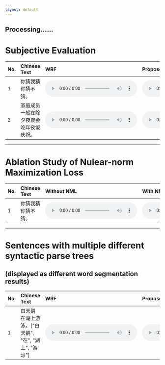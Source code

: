 ```yaml
---
layout: default
---
```

## Processing......
# Subjective Evaluation


| No. | Chinese Text | WRF | Proposed |
| :---- | :---- | :---- | :---- |
| 1 | 你猜我猜你猜不猜。 | <audio controls><source src="./wavs/wrf/wav-batch_7_sentence_0-linear.wav" type="audio/wav">Your browser does not support the audio element.</audio> | <audio controls><source src="./wavs/bnm/wav-batch_7_sentence_0-linear.wav" type="audio/wav">Your browser does not support the audio element.</audio> |
| 2 | 家庭成员一般在除夕夜聚会吃年夜饭庆祝。 | <audio controls><source src="./wavs/wrf/wav-batch_8_sentence_0-linear.wav" type="audio/wav">Your browser does not support the audio element.</audio> | <audio controls><source src="./wavs/bnm/wav-batch_8_sentence_0-linear.wav" type="audio/wav">Your browser does not support the audio element.</audio> |

* * *


# Ablation Study of Nulear-norm Maximization Loss 


| No. | Chinese Text | Without NML | With NML (Proposed) |
| :---- | :---- | :---- | :---- |
| 1 | 你猜我猜你猜不猜。 | <audio controls><source src="./wavs/withoutbnm/wav-batch_7_sentence_0-linear.wav" type="audio/wav">Your browser does not support the audio element.</audio> | <audio controls><source src="./wavs/bnm/wav-batch_7_sentence_0-linear.wav" type="audio/wav">Your browser does not support the audio element.</audio> |

* * *


# Sentences with multiple different syntactic parse trees 
## (displayed as different word segmentation results)


| No. | Chinese Text | WRF | Proposed |
| :---- | :---- | :---- | :---- |
| 1 | 白天鹅 在湖上游泳。["白天鹅", "在", "湖上", "游泳"] | <audio controls><source src="./wavs/wrf/wav-batch_59_sentence_0-linear.wav" type="audio/wav">Your browser does not support the audio element.</audio> | <audio controls><source src="./wavs/bnm/wav-batch_59_sentence_0-linear.wav" type="audio/wav">Your browser does not support the audio element.</audio> |


